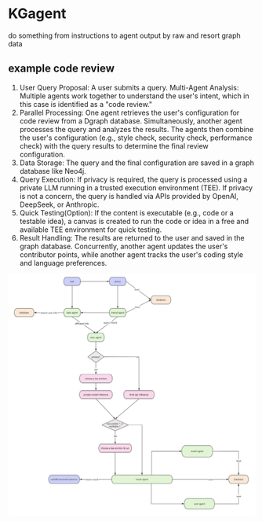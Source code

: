 # KGagent
do something from instructions to agent output by raw and resort graph data

## example code review

1. User Query Proposal: A user submits a query.
Multi-Agent Analysis: Multiple agents work together to understand the user's intent, which in this case is identified as a "code review."
2. Parallel Processing:
One agent retrieves the user's configuration for code review from a Dgraph database.
Simultaneously, another agent processes the query and analyzes the results.
The agents then combine the user's configuration (e.g., style check, security check, performance check) with the query results to determine the final review configuration.
3. Data Storage: The query and the final configuration are saved in a graph database like Neo4j.
4. Query Execution:
If privacy is required, the query is processed using a private LLM running in a trusted execution environment (TEE).
If privacy is not a concern, the query is handled via APIs provided by OpenAI, DeepSeek, or Anthropic.
5. Quick Testing(Option):
If the content is executable (e.g., code or a testable idea), a canvas is created to run the code or idea in a free and available TEE environment for quick testing.
6. Result Handling:
The results are returned to the user and saved in the graph database.
Concurrently, another agent updates the user's contributor points, while another agent tracks the user's coding style and language preferences.


![test](flowchart.png)
